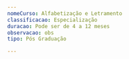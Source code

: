 ```yaml
---
nomeCurso: Alfabetização e Letramento
classificacao: Especialização
duracao: Pode ser de 4 a 12 meses
observacao: obs
tipo: Pós Graduação

---
```


